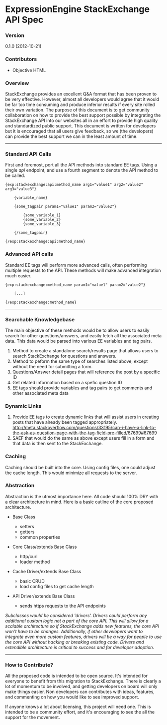 # ExpressionEngine StackExchange API Spec

### Version

0.1.0 (2012-10-21)

### Contributors

- Objective HTML

### Overview

StackExchange provides an excellent Q&A format that has been proven to be very effective. However, almost all developers would agree that it would be far too time consuming and produce inferior results if every site rolled their own variation. The purpose of this document is to get community collaboration on how to provide the best support possible by integrating the StackExchange API into our websites all in an effort to provide high quality and standardized public support. This document is written for developers but it is encouraged that all users give feedback, so we (the developers) can provide the best support we can in the least amount of time.

---

### Standard API Calls

First and foremost, port all the API methods into standard EE tags. Using a single *api* endpoint, and use a fourth segment to denote the API method to be called.

	{exp:stackexchange:api:method_name arg1="value1" arg2="value2" arg3="value3"}
	
		{variable_name}
		
		{some_tagpair param1="value1" param2="value2"}
			
			{some_variable_1}
			{some_variable_2}
			{some_variable_3}
			
		{/some_tagpair}
		
	{/exp:stackexchange:api:method_name}

### Advanced API calls

Standard EE tags will perform more advanced calls, often performing multiple requests to the API. These methods will make advanced integration much easier.

	{exp:stackexchange:method_name param1="value1" param2="value2"}
		
		[...]
		
	{/exp:stackexchange:method_name}

---

### Searchable Knowledgebase

The main objective of these methods would be to allow users to easily search for other questions/answers, and easily fetch all the associated meta data. This data would be parsed into various EE variables and tag pairs.

1. Method to create a standalone search/results page that allows users to search StackExchange for questions and answers.
2. Method to peform the same type of searches listed above, except without the need for submitting a form.
3. Questions/Answer detail pages that will reference the post by a specific ID
4. Get related information based on a spefic question ID
5. EE tags should provide variables and tag pairs to get comments and other associated meta data

### Dynamic Links

1. Provide EE tags to create dynamic links that will assist users in creating posts that have already been tagged appropriately. http://meta.stackoverflow.com/questions/33195/can-i-have-a-link-to-the-ask-as-question-page-with-the-tag-field-pre-filled/67699#67699
2. SAEF that would do the same as above except users fill in a form and that data is then sent to the StackExchange.

### Caching

Caching should be built into the core. Using config files, one could adjust the cache length. This would minimize all requests to the server.

### Abstraction

Abstraction is the utmost importance here. All code should 100% DRY with a clear architecture in mind. Here is a basic outline of the core proposed architecture.

- Base Class
	- setters
	- getters
	- common properties

- Core Class/extends Base Class
	- http/curl
	- loader method

- Cache Driver/extends Base Class
	- basic CRUD
	- load config files to get cache length
	
- API Driver/extends Base Class
	- sends https requests to the API endpoints


*Subclasses would be considered 'drivers'. Drivers could perform any additional custom logic not a part of the core API. This will allow for a scalable architecture so if StackExchange adds new features, the core API won't have to be changes. Additionally, if other developers want to integrate even more custom features, drivers will be a way for people to use the core API without hacking or breaking existing code. Drivers and extendible architecture is critical to success and for developer adoption.*

---

### How to Contribute?

All the proposed code is intended to be open source. It's intended for everyone to benefit from this migration to StackExchange. There is clearly a lot of momentum to be involved, and getting developers on board will only make things easier. Non developers can contributes with ideas, features, and commenting on how you would like to see improved support. 

If anyone knows a lot about licensing, this project will need one. This is intended to be a community effort, and it's encouraging to see the all the support for the movement.